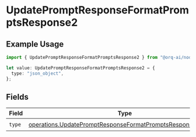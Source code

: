 # UpdatePromptResponseFormatPromptsResponse2

## Example Usage

```typescript
import { UpdatePromptResponseFormatPromptsResponse2 } from "@orq-ai/node/models/operations";

let value: UpdatePromptResponseFormatPromptsResponse2 = {
  type: "json_object",
};
```

## Fields

| Field                                                                                                                                      | Type                                                                                                                                       | Required                                                                                                                                   | Description                                                                                                                                |
| ------------------------------------------------------------------------------------------------------------------------------------------ | ------------------------------------------------------------------------------------------------------------------------------------------ | ------------------------------------------------------------------------------------------------------------------------------------------ | ------------------------------------------------------------------------------------------------------------------------------------------ |
| `type`                                                                                                                                     | [operations.UpdatePromptResponseFormatPromptsResponse200Type](../../models/operations/updatepromptresponseformatpromptsresponse200type.md) | :heavy_check_mark:                                                                                                                         | N/A                                                                                                                                        |